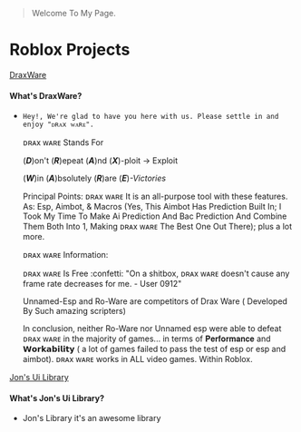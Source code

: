 > Welcome To My Page.

# Roblox Projects
[DraxWare](https://github.com/Jonatanortiz2/DraxWare)
#### What's DraxWare?
*   ``Hey!, We're glad to have you here with us. Please settle in and enjoy "ᴅʀᴀx ᴡᴀʀᴇ".``

    ᴅʀᴀx ᴡᴀʀᴇ Stands For
    
    (***D***)on't
    (***R***)epeat
    (***A***)nd
    (***X***)-ploit -> Exploit

    (***W***)in
    (***A***)bsolutely
    (***R***)are
    (***E***)*-Victories*

    Principal Points: ᴅʀᴀx ᴡᴀʀᴇ It is an all-purpose tool with these features. As: Esp, Aimbot, & Macros (Yes, This Aimbot Has Prediction Built In; I Took My Time To Make Ai Prediction And Bac Prediction And Combine Them Both Into 1, Making ᴅʀᴀx ᴡᴀʀᴇ The Best One Out There); plus a lot more.

    ᴅʀᴀx ᴡᴀʀᴇ Information: 

    ᴅʀᴀx ᴡᴀʀᴇ Is Free :confetti:
    "On a shitbox, ᴅʀᴀx ᴡᴀʀᴇ doesn't cause any frame rate decreases for me. - User 0912"


    Unnamed-Esp and Ro-Ware are competitors of Drax Ware ( Developed By Such amazing scripters)

    In conclusion, neither Ro-Ware nor Unnamed esp were able to defeat ᴅʀᴀx ᴡᴀʀᴇ in the majority of games... in terms of 𝐏𝐞𝐫𝐟𝐨𝐫𝐦𝐚𝐧𝐜𝐞 and 𝗪𝗼𝗿𝗸𝗮𝗯𝗶𝗹𝗶𝘁𝘆 ( a lot of       games failed to pass the test of esp or esp and aimbot). ᴅʀᴀx ᴡᴀʀᴇ works in ALL video games. Within Roblox.
    
[Jon's Ui Library](https://github.com/Jonatanortiz2/Jons-Ui-Library)
#### What's Jon's Ui Library?
*   Jon's Library it's an awesome library
